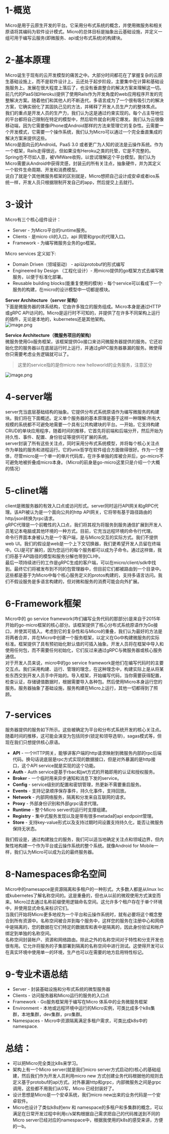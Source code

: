 <a name="fejOy"></a>
# 1-概览
Micro是用于云原生开发的平台。它采用分布式系统的概念，并使用微服务和相关原语将其编码为软件设计模式。Micro的总体目标是抽象出云基础设施，并定义一组可用于编写云服务(即微服务、api或分布式系统)的构建块。
<a name="Jsrr2"></a>
# 2-基本原理
Micro诞生于现有的云开发模型的痛苦之中。大部分时间都花在了掌握复杂的云原生基础设施上，而不是软件设计上。云还处于起步阶段，主要集中在计算和基础设施服务上。发展在很大程度上落后了，也没有垂直整合的解决方案来理解这一切。<br />前几代的PaaS(如Heroku)提供了使用Rails作为开发角度的web应用程序开发的完整解决方案。随着他们和其他人的不断迭代，多语言成为了一个很有吸引力的解决方案，它确实弱化了其固执己见的方法，并稀释了开发人员生产力的整体焦点。<br />我们的重点是开发人员的生产力，我们认为这是通过约束实现的。每个占主导地位的平台都将自己限制在特定的模型中，然后软件就会利用它爆发。我们认为云很像移动端，因为它需要像iPhone或Android那样的方法来管理它的复杂性。云需要一个开发模式，它需要一个操作系统，我们认为Micro可以通过一个完全垂直集成的解决方案来提供这些。<br />Micro是面向云的Android。PaaS 3.0 或者更广为人知的说法是云操作系统。作为一个框架，Rails走得很远，但如果没有Heroku之类的托管，它是不完整的。Spring也不尽如人意，被VMWare收购，以尝试理解这个平台模型。我们认为Micro需要从Android中获得灵感，封装云的所有关注点，抽象硬件，并为其定义一个软件生命周期、开发和消费模型。<br />说白了就是个其他微服务框架的区别就是，Micro想把自己设计成安卓或者ios系统一样，开发人员只根据限制开发自己的app，然后提交上去就行。
<a name="H0lDB"></a>
# 3-设计
Micro有三个核心组件设计：

- Server - 为Micro平台的runtime服务。
- Clients - 是micro cli的入口，api 网管和grpc的代理入口。
- Framework - 为编写微服务业务的go框架。

Micro services 定义如下:

- Domain Driven（领域驱动） - api以protobuf的形式编写
- Engineered by Design （工程化设计）- 用micro提供的go框架方式去编写微服务，以便于标准化部署。
- Reusable building blocks(能重复使用的模块) - 每个service可以看成下一个服务的构建，在micro的设计模型中一切都是模块。

**Server Architecture（server 架构）**<br /> 	下面是微服务器的体系结构，它由许多独立的服务组成。Micro本身是通过HTTP或gRPC API访问的。Micro是运行时不可知的，并提供了在许多不同架构上运行的插件，无论是本地的，kubernetes还是其他架构。<br />![image.png](https://cdn.nlark.com/yuque/0/2023/png/22228529/1676782947977-7b4805df-ac9f-4591-9a15-b34f8ee1f2fd.png#averageHue=%23969694&clientId=u55f66a4a-3540-4&from=paste&height=511&id=u0ce5cd72&name=image.png&originHeight=511&originWidth=841&originalType=binary&ratio=1&rotation=0&showTitle=false&size=46187&status=done&style=none&taskId=uf74ed092-5741-4ba7-bfe7-3de78d749c2&title=&width=841)

**Service Architecture（微服务项目的架构）**<br />微服务使用Go服务框架，该框架提供Go接口来访问微服务器提供的服务。它还初始化您的服务器以在底层运行时上运行，并通过gRPC服务器暴漏的服务。微使得你只需要考虑业务逻辑就可以了。
> 这里的service指的是你micro new helloworld的业务服务，注意区分


![image.png](https://cdn.nlark.com/yuque/0/2023/png/22228529/1676783100420-bd9fa934-4f43-4f08-9ca0-f833c33a7431.png#averageHue=%23b8b8b5&clientId=u55f66a4a-3540-4&from=paste&height=321&id=u5e41a68f&name=image.png&originHeight=321&originWidth=721&originalType=binary&ratio=1&rotation=0&showTitle=false&size=20817&status=done&style=none&taskId=udcfbb8e4-d14c-4eac-849d-de54d7d3e1a&title=&width=721)
<a name="W0TJU"></a>
# 4-server端
server充当底层基础结构的抽象。它提供分布式系统原语作为编写微服务的构建块。我们将在下面概述。定义单个服务器的基本原理是基于这样一种理解:所有大规模的系统都不可避免地需要一个具有公共构建块的平台。一开始，它支持构建CRUD的单块应用程序，随着时间的推移，它首先将前端和后端分开，然后开始为持久性、事件、配置、身份验证等提供可扩展的系统。<br />server封装了所有这些关注点，同时采用分布式系统模型，并将每个核心关注点作为单独的服务和进程运行。它的unix哲学在软件组合方面做得很好。作为一个整体，尽管micro是一个单一的单片代码库，在许多单独的库被合并后，go-micro不可避免地被折叠成micro本身。（Micro的前身是go-micro这里只是介绍一个大概的情况）
<a name="QF9hv"></a>
# 5-clinet端
client是微服务器的有效入口点或访问形式。server同时运行API网关和gRPC代理。该API被认为是一个面向公共的http API网关，它将带有基于路径路由的http/json转换为rpc请求。<br />gRPC代理是一个前瞻性的入口点，我们将其视为将服务到服务通信扩展到开发人员笔记本电脑或其他环境的一种方式。目前，它充当远程环境的命令行代理。<br />命令行界面本身被认为是一个客户端，是与Micro交互的实际方式。我们不提供web UI。我们的假设是web是一个上下文切换器，我们更希望开发人员留在终端中。CLI是可扩展的，因为您运行的每个服务都可以成为子命令。通过这样做，我们将基于API路径的模型和服务分解也带到CLI中。<br />最后一项持续进行的工作是gRPC生成的客户端，可以在micro/client/sdk中找到。最终它们将被发布到不同的包管理器中，但目前它们都被路由到一个目录中。这些都是基于为Micro中每个核心服务定义的protos构建的，支持多语言访问。我们不假设服务是多语言构建的，但对微和服务的消费可能会向外扩展。
<a name="D3AV3"></a>
# 6-Framework框架
Micro中的 go service framework(咋们编写业务代码的那部分)是来自于2015年开始的go-micro框架的核心部分。该框架提供了核心分布式系统原语作为Go接口，并使其可插入。考虑到它的复杂性和与Micro的重叠，我们认为最好的方法是将两者合并，并在Micro中创建一个服务框架，以定义在Go中构建微服务的实际标准。框架提供了具有预初始化默认值的可插入抽象。开发人员将在框架中导入和使用任何包，而不需要任何初始化，它们反过来通过gRPC与微服务器或核心服务通信。<br />对于开发人员来说，micro中的go service framework是他们在编写代码时的主要交互点。我们采用构建、运行、管理的理念，在这种理念中，构建实际上是从将某些东西交到开发人员手中开始的。导入框架，开始编写代码，当你需要获得配置，检查认证，存储键值数据时，根据需要导入各种包。然后使用Micro本身运行您的服务。服务器抽象了基础设施，服务构建在Micro上运行，其他一切都得到了照顾。
<a name="dV7iT"></a>
# 7-services
服务器提供的服务如下所示。这些被确定为平台和分布式系统开发的核心关注点。随着时间的推移，这可能会演变为包括同步(锁定和领导选举)，sagas模式等，但现在我们只想提供核心原语。

- **API** - 一个HTTP网关，能够讲客户端的http请求映射到微服务内部的rpc后端代码。换句话说底层是rpc方式实现的数据接口，但是对外暴漏的是http接口，这个API service就是实现的这个功能。
- **Auth** - Auth service是基于rbac和jwt方式的开箱即用的认证和授权服务。
- **Broker** - 一个临时用来异步通知和消息下发的service。
- **Config** - service级别的配置和密钥管理，热更新不需要重启服务。
- **Events** - 支持记录顺序保存事件，持久化事件，支持回放。
- **Network** - 内部网络服务，隔离和分发来自互联网的请求。
- **Proxy** - 外部身份识别和外部grpc请求代理。
- **Runtime** - 整个Micro server的运行时支撑组建。
- **Registry** - 集中式服务发现以及是带有很多metada的api endpoint管理。
- **Store** - 支持key-value形式以及支持过期时间设置支持持久化，能否让微服务保持无状态。

我们假设是，通过构建独立的服务，我们可以适当地确定关注点和领域边界，但内聚性地构建一个作为平台或云操作系统的整个系统。就像Android for Mobile一样，我们认为Micro可以成为云的最终服务器。
<a name="w2JtW"></a>
# 8-Namespaces命名空间
Micro中的namesapce是资源隔离和多租户的一种形式。大多数人都是从linux lxc或kubernetes了解名称空间的。这是重叠的，但也从以前的微观使用方式演变而来。Micro过去通过名称前缀使用逻辑命名空间。这允许多个租户存在于单个环境中，并使用显式命名来标识它们。<br />当我们开始将Micro更多地视为一个平台和云操作系统时，就有必要将这个概念整合到所有资源中。名称空间被合并到每个服务中，这样您的服务在注册中心和网络中是隔离的，您的数据在它们特定的数据库和表中是隔离的，因此身份验证和帐户绑定到单独的名称空间。<br />名称空间封装帐户、资源和网络路由。除此之外的名称空间对于特性和分支开发也很有用。它允许将服务的子集部署到隔离的名称空间中进行测试。这使得开发可以在真实环境中使用单一的环境，生产也可以在需要的地方启用特性标记。
<a name="BDgyN"></a>
# 9-专业术语总结

- Server - 封装基础设施和分布式系统的微型服务器
- Clients - 访问服务器和Micro运行的服务的入口点
- Framework - Go服务框架用于编写在Micro 体系中的业务微服务框架
- Environment - 本地或远程环境中运行的Micro实例，可类比成多个k8s集群，本地集群，dev集群，pro集群。
- Namespaces - Micro中资源隔离满足多租户需求，可类比成k8s中的namespace.

<a name="UdHzj"></a>
# 总结：

- 可以把Micro完全类比k8s来学习。
- 架构上有一个Micro server(就是我们micro server方式启动的)核心的基础组建，然后我们作为开发人员利用micro new 方式创建业务代码根据他的规则去定义基于protobuf的api方式。对外暴漏http和grpc，内部微服务之间是grpc调用，这些都不用我们从0写，Micro 已经封装好了。
- 设计思想是Micro是一个安卓系统，我们micro new出来的业务代码是一个安卓软件。
- Micro也设计了类似k8s的env 和 namespace的多租户和多集群的概念，可以满足在日常开发过程中利用c/s架构根据自己需求把自己的代码推送到不同的Micro server已经对应的namespace中，根据我使用的k8s的感受来讲，方便的一b。
